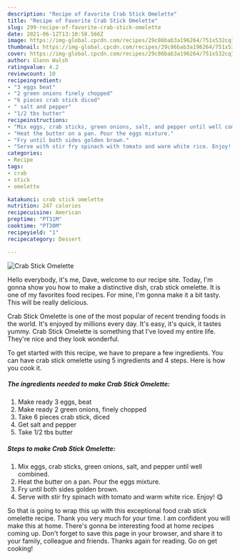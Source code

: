 ```yaml
---
description: "Recipe of Favorite Crab Stick Omelette"
title: "Recipe of Favorite Crab Stick Omelette"
slug: 299-recipe-of-favorite-crab-stick-omelette
date: 2021-06-12T13:10:58.566Z
image: https://img-global.cpcdn.com/recipes/29c86bab3a196264/751x532cq70/crab-stick-omelette-recipe-main-photo.jpg
thumbnail: https://img-global.cpcdn.com/recipes/29c86bab3a196264/751x532cq70/crab-stick-omelette-recipe-main-photo.jpg
cover: https://img-global.cpcdn.com/recipes/29c86bab3a196264/751x532cq70/crab-stick-omelette-recipe-main-photo.jpg
author: Glenn Walsh
ratingvalue: 4.2
reviewcount: 10
recipeingredient:
- "3 eggs beat"
- "2 green onions finely chopped"
- "6 pieces crab stick diced"
- " salt and pepper"
- "1/2 tbs butter"
recipeinstructions:
- "Mix eggs, crab sticks, green onions, salt, and pepper until well combined."
- "Heat the butter on a pan. Pour the eggs mixture."
- "Fry until both sides golden brown."
- "Serve with stir fry spinach with tomato and warm white rice. Enjoy! 😋"
categories:
- Recipe
tags:
- crab
- stick
- omelette

katakunci: crab stick omelette 
nutrition: 247 calories
recipecuisine: American
preptime: "PT31M"
cooktime: "PT30M"
recipeyield: "1"
recipecategory: Dessert

---
```



![Crab Stick Omelette](https://img-global.cpcdn.com/recipes/29c86bab3a196264/751x532cq70/crab-stick-omelette-recipe-main-photo.jpg)

Hello everybody, it's me, Dave, welcome to our recipe site. Today, I'm gonna show you how to make a distinctive dish, crab stick omelette. It is one of my favorites food recipes. For mine, I'm gonna make it a bit tasty. This will be really delicious.



Crab Stick Omelette is one of the most popular of recent trending foods in the world. It's enjoyed by millions every day. It's easy, it's quick, it tastes yummy. Crab Stick Omelette is something that I've loved my entire life. They're nice and they look wonderful.


To get started with this recipe, we have to prepare a few ingredients. You can have crab stick omelette using 5 ingredients and 4 steps. Here is how you cook it.

<!--inarticleads1-->

##### The ingredients needed to make Crab Stick Omelette:

1. Make ready 3 eggs, beat
1. Make ready 2 green onions, finely chopped
1. Take 6 pieces crab stick, diced
1. Get  salt and pepper
1. Take 1/2 tbs butter




<!--inarticleads2-->

##### Steps to make Crab Stick Omelette:

1. Mix eggs, crab sticks, green onions, salt, and pepper until well combined.
1. Heat the butter on a pan. Pour the eggs mixture.
1. Fry until both sides golden brown.
1. Serve with stir fry spinach with tomato and warm white rice. Enjoy! 😋




So that is going to wrap this up with this exceptional food crab stick omelette recipe. Thank you very much for your time. I am confident you will make this at home. There's gonna be interesting food at home recipes coming up. Don't forget to save this page in your browser, and share it to your family, colleague and friends. Thanks again for reading. Go on get cooking!
